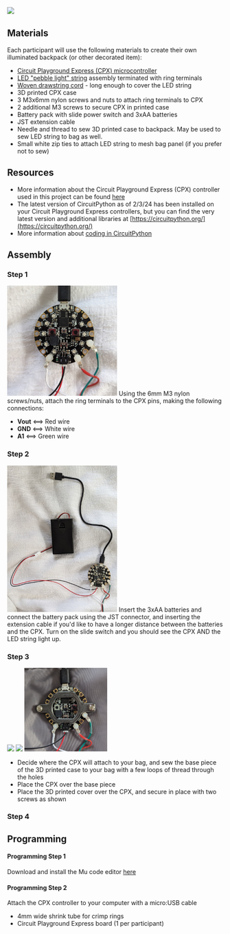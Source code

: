 <img src="images/bag.jpg" width="256">

## Materials
Each participant will use the following materials to create their own illuminated backpack (or other decorated item):
- [Circuit Playground Express (CPX) microcontroller](https://www.adafruit.com/product/3333)
- [LED "pebble light" string](https://www.aliexpress.us/item/3256805296568805.html) assembly terminated with ring terminals
- [Woven drawstring cord](https://www.amazon.com/gp/product/B09K6S5FZJ) - long enough to cover the LED string
- 3D printed CPX case
- 3 M3x6mm nylon screws and nuts to attach ring terminals to CPX
- 2 additional M3 screws to secure CPX in printed case
- Battery pack with slide power switch and 3xAA batteries
- JST extension cable
- Needle and thread to sew 3D printed case to backpack. May be used to sew LED string to bag as well.
- Small white zip ties to attach LED string to mesh bag panel (if you prefer not to sew)

## Resources
- More information about the Circuit Playground Express (CPX) controller used in this project can be found [here](https://learn.adafruit.com/adafruit-circuit-playground-express/overview) 
- The latest version of CircuitPython as of 2/3/24 has been installed on your Circuit Playground Express controllers, but you can find the very latest version and additional libraries at [https://circuitpython.org/](https://circuitpython.org/)
- More information about [coding in CircuitPython](https://learn.adafruit.com/welcome-to-circuitpython/overview)

## Assembly
### Step 1
<img src="images/pins.jpg" width="256">
Using the 6mm M3 nylon screws/nuts, attach the ring terminals to the CPX pins, making the following connections:

- **Vout** <==> Red wire
- **GND**  <==> White wire
- **A1**   <==> Green wire

### Step 2
<img src="images/wiring.jpg" width="256">
Insert the 3xAA batteries and connect the battery pack using the JST connector, and inserting the extension cable if you'd like to have a longer distance between the batteries and the CPX. Turn on the slide switch and you should see the CPX AND the LED string light up.

### Step 3
<img src="images/case1.jpg" width="256">  <img src="images/case2.jpg" width="256">  <img src="images/case3.jpg" width="193">
- Decide where the CPX will attach to your bag, and sew the base piece of the 3D printed case to your bag with a few loops of thread through the holes
- Place the CPX over the base piece
- Place the 3D printed cover over the CPX, and secure in place with two screws as shown

### Step 4


## Programming

#### Programming Step 1
Download and install the Mu code editor [here](https://codewith.mu/)
#### Programming Step 2
Attach the CPX controller to your computer with a micro:USB cable
 

- 4mm wide shrink tube for crimp rings
- Circuit Playground Express board (1 per participant)

